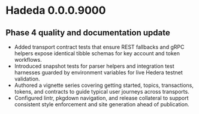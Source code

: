 # Hadeda 0.0.0.9000

## Phase 4 quality and documentation update

- Added transport contract tests that ensure REST fallbacks and gRPC helpers
  expose identical tibble schemas for key account and token workflows.
- Introduced snapshot tests for parser helpers and integration test harnesses
  guarded by environment variables for live Hedera testnet validation.
- Authored a vignette series covering getting started, topics, transactions,
  tokens, and contracts to guide typical user journeys across transports.
- Configured lintr, pkgdown navigation, and release collateral to support
  consistent style enforcement and site generation ahead of publication.
